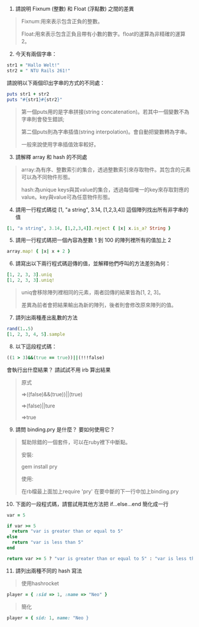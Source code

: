 1. 請說明 Fixnum (整數) 和 Float (浮點數) 之間的差異
  > Fixnum:用來表示包含正負的整數。
  > 
  > Float:用來表示包含正負且帶有小數的數字。float的運算為非精確的運算2。

2. 今天有兩個字串：
  ```ruby 
  str1 = "Hallo Welt!" 
  str2 = " NTU Rails 261!"
  ```
  請說明以下兩個印出字串的方式的不同處：
  ```ruby
  puts str1 + str2
  puts "#{str1}#{str2}"
  ```
  > 第一個puts用的是字串拼接(string concatenation)。若其中一個變數不為字串則會發生錯誤;
  > 
  > 第二個puts則為字串插值(string interpolation)。會自動把變數轉為字串。
  > 
  > 一般來說使用字串插值效率較好。

3. 請解釋 array 和 hash 的不同處

  > array:為有序、整數索引的集合，透過整數索引來存取物件。其包含的元素可以為不同物件形態。
  > 
  > hash:為unique keys與其value的集合，透過每個唯一的key來存取對應的value。key與value可為任意物件形態。

4. 請用一行程式碼從 [1, "a string", 3.14, [1,2,3,4]] 這個陣列找出所有非字串的值
  > 
  ```ruby
  [1, "a string", 3.14, [1,2,3,4]].reject { |x| x.is_a? String }
  ```

5. 請用一行程式碼把一個內容為整數 1 到 100 的陣列裡所有的值加上 2
  > 
  ```ruby
  array.map! { |x| x + 2 }
```

6. 請寫出以下兩行程式碼迴傳的值，並解釋他們呼叫的方法差別為何：
  ```ruby
  [1, 2, 3, 3].uniq
  [1, 2, 3, 3].uniq!
  ```
  > uniq會移除陣列裡相同的元素，兩者回傳的結果皆為[1, 2, 3]。
  > 
  > 差異為前者會把結果輸出為新的陣列，後者則會修改原來陣列的值。


7. 請列出兩種產出亂數的方法
  > 
  ```ruby
  rand(1..5)
  [1, 2, 3, 4, 5].sample
  ```

8. 以下這段程式碼：
  ```ruby
  ((1 > 3)&&(true == true))||(!!!false)
  ```
  會執行出什麼結果？ 請試試不用 irb 算出結果

  > 原式
  > 
  > =>((false)&&(true))||(true)
  > 
  > =>(false)||ture
  > 
  > =>true
  
9. 請問 binding.pry 是什麼？ 要如何使用它？
  > 幫助除錯的一個套件，可以在ruby裡下中斷點。
  > 
  > 安裝:
  > 
  > gem install pry
  > 
  > 使用:
  > 
  > 在rb檔最上面加上require 'pry'
  > 在要中斷的下一行中加上binding.pry

10. 下面的一段程式碼，請嘗試用其他方法把 if...else...end 簡化成一行

  ```ruby
  var = 5

  if var >= 5
  	return "var is greater than or equal to 5"
  else
  	return "var is less than 5"
  end
  ```
  > 
  ```ruby
  return var >= 5 ? "var is greater than or equal to 5" : "var is less than 5"
  ```

11. 請列出兩種不同的 hash 寫法
  > 使用hashrocket
  ```ruby
  player = { :sid => 1, :name => "Neo" }
  ```
  > 簡化
  ```ruby
  player = { sid: 1, name: "Neo }
  ```